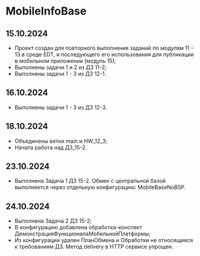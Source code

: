 # MobileInfoBase

## **15.10.2024**
- Проект создан для повторного выполнения заданий по модулям 11 - 13 в среде EDT, и последующего его использования для публикации в мобильном приложении (модуль 15);
- Выполнены задачи 1 и 2 из ДЗ 11-2;
- Выполнены задачи 1 - 3 из ДЗ 12-1.

## **16.10.2024**
 - Выполнены задачи 1 - 3 из ДЗ 12-3.
  
## **18.10.2024**
- Объединены ветки main и HW_12_3;
- Начата работа над ДЗ_15-2.

## **23.10.2024**
- Выполнена Задача 1 ДЗ 15-2. Обмен с центральной базой выполняется через отдельную конфигурацию: MobileBaseNoBSP.

## **24.10.2024**
- Выполнена Задача 2 ДЗ 15-2;
- В конфигурацию добавлена обработка-конспект ДемонстрацияФункционалаМобильнойПлатформы;
- Из конфигурации удален ПланОбмена и Обработки не относящиеся к требованиям ДЗ. Метод delivery в HTTP сервисе упрощен.
